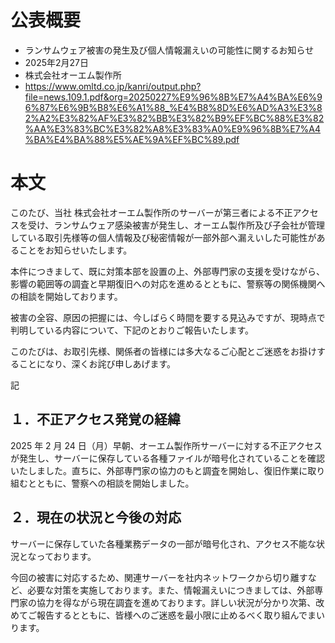 # 公表概要
- ランサムウェア被害の発生及び個人情報漏えいの可能性に関するお知らせ
- 2025年2月27日
- 株式会社オーエム製作所
- https://www.omltd.co.jp/kanri/output.php?file=news.109.1.pdf&org=20250227%E9%96%8B%E7%A4%BA%E6%96%87%E6%9B%B8%E6%A1%88_%E4%B8%8D%E6%AD%A3%E3%82%A2%E3%82%AF%E3%82%BB%E3%82%B9%EF%BC%88%E3%82%AA%E3%83%BC%E3%82%A8%E3%83%A0%E9%96%8B%E7%A4%BA%E4%BA%88%E5%AE%9A%EF%BC%89.pdf

# 本文
このたび、当社 株式会社オーエム製作所のサーバーが第三者による不正アクセスを受け、ランサムウェア感染被害が発生し、オーエム製作所及び子会社が管理している取引先様等の個人情報及び秘密情報が一部外部へ漏えいした可能性があることをお知らせいたします。

本件につきまして、既に対策本部を設置の上、外部専門家の支援を受けながら、影響の範囲等の調査と早期復旧への対応を進めるとともに、警察等の関係機関への相談を開始しております。

被害の全容、原因の把握には、今しばらく時間を要する見込みですが、現時点で判明している内容について、下記のとおりご報告いたします。

このたびは、お取引先様、関係者の皆様には多大なるご心配とご迷惑をお掛けすることになり、深くお詫び申しあげます。

記

## １．不正アクセス発覚の経緯
2025 年 2 月 24 日（月）早朝、オーエム製作所サーバーに対する不正アクセスが発生し、サーバーに保存している各種ファイルが暗号化されていることを確認いたしました。直ちに、外部専門家の協力のもと調査を開始し、復旧作業に取り組むとともに、警察への相談を開始しました。

## ２．現在の状況と今後の対応
サーバーに保存していた各種業務データの一部が暗号化され、アクセス不能な状況となっております。

今回の被害に対応するため、関連サーバーを社内ネットワークから切り離すなど、必要な対策を実施しております。また、情報漏えいにつきましては、外部専門家の協力を得ながら現在調査を進めております。詳しい状況が分かり次第、改めてご報告するとともに、皆様へのご迷惑を最小限に止めるべく取り組んでまいります。
